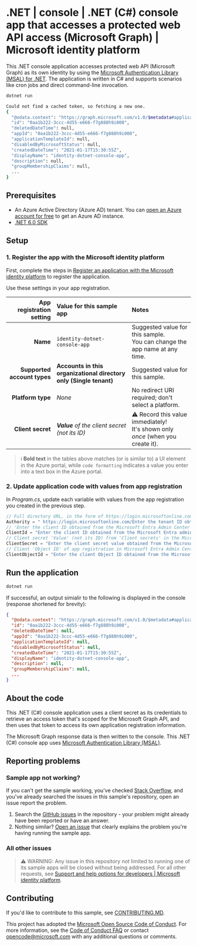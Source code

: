 <!-- Updated, but leaving commented out until we're ready to ship in samples browser
---
# Metadata required by https://docs.microsoft.com/samples/browse/
# Metadata properties: https://review.docs.microsoft.com/help/contribute/samples/process/onboarding?branch=main#add-metadata-to-readme
languages:
- csharp
page_type: sample
name: .NET console application that accesses a protected API
description: This a .NET console application that accesses a protected API. The code in this sample is used by one or more articles on docs.microsoft.com.
products:
- azure
- azure-active-directory
- ms-graph
urlFragment: ms-identity-docs-code-dotnet-console
---
-->
<!-- SAMPLE ID: DOCS-CODE-010 -->
# .NET | console | .NET (C#) console app that accesses a protected web API access (Microsoft Graph) | Microsoft identity platform


This .NET console application accesses protected web API (Microsoft Graph) as its own identity by using the [Microsoft Authentication Library (MSAL) for .NET](https://learn.microsoft.com/en-us/entra/msal/dotnet/). The application is written in C# and supports scenarios like cron jobs and direct command-line invocation.

```bash
dotnet run

Could not find a cached token, so fetching a new one.
{
  "@odata.context": "https://graph.microsoft.com/v1.0/$metadata#applications/$entity",
  "id": "0aa1b222-3ccc-4d55-e666-f7g888h9i000",
  "deletedDateTime": null,
  "appId": "0aa1b222-3ccc-4d55-e666-f7g888h9i000",
  "applicationTemplateId": null,
  "disabledByMicrosoftStatus": null,
  "createdDateTime": "2021-01-17T15:30:55Z",
  "displayName": "identity-dotnet-console-app",
  "description": null,
  "groupMembershipClaims": null,
  ...
}
```

## Prerequisites

- An Azure Active Directory (Azure AD) tenant. You can [open an Azure account for free](https://azure.microsoft.com/free) to get an Azure AD instance.
- [.NET 6.0 SDK](https://dotnet.microsoft.com/download/dotnet/6.0)

## Setup

### 1. Register the app with the Microsoft identity platform

First, complete the steps in [Register an application with the Microsoft identity platform](https://docs.microsoft.com/azure/active-directory/develop/quickstart-register-app) to register the application.

Use these settings in your app registration.

| App registration <br/> setting   | Value for this sample app       | Notes                                                                                  |
|-----------------------------:|:------------------------------------|:---------------------------------------------------------------------------------------|
| **Name**                     | `identity-dotnet-console-app`       | Suggested value for this sample. <br/> You can change the app name at any time.        |
| **Supported account types**  | **Accounts in this organizational directory only (Single tenant)** | Suggested value for this sample.                        |
| **Platform type**            | _None_                                                             | No redirect URI required; don't select a platform.      |
| **Client secret**            | _**Value** of the client secret (not its ID)_                      | :warning: Record this value immediately! <br/> It's shown only _once_ (when you create it). |

> :information_source: **Bold text** in the tables above matches (or is similar to) a UI element in the Azure portal, while `code formatting` indicates a value you enter into a text box in the Azure portal.

### 2. Update application code with values from app registration

In _Program.cs_, update each variable with values from the app registration you created in the previous step.

```csharp
// Full directory URL, in the form of https://login.microsoftonline.com/<tenant_id>
Authority = " https://login.microsoftonline.com/Enter the tenant ID obtained from the Microsoft Entra admin center",
// 'Enter the client ID obtained from the Microsoft Entra Admin Center
ClientId = "Enter the client ID obtained from the Microsoft Entra admin center",
// Client secret 'Value' (not its ID) from 'Client secrets' in the Microsoft Entra Admin Center
ClientSecret = "Enter the client secret value obtained from the Microsoft Entra admin center",
// Client 'Object ID' of app registration in Microsoft Entra Admin Center - this value is a GUID
ClientObjectId = "Enter the client Object ID obtained from the Microsoft Entra admin center"
```

## Run the application

```bash
dotnet run
```

If successful, an output simialir to the following is displayed in the console (response shortened for brevity):

```json
{
  "@odata.context": "https://graph.microsoft.com/v1.0/$metadata#applications/$entity",
  "id": "0aa1b222-3ccc-4d55-e666-f7g888h9i000",
  "deletedDateTime": null,
  "appId": "0aa1b222-3ccc-4d55-e666-f7g888h9i000",
  "applicationTemplateId": null,
  "disabledByMicrosoftStatus": null,
  "createdDateTime": "2021-01-17T15:30:55Z",
  "displayName": "identity-dotnet-console-app",
  "description": null,
  "groupMembershipClaims": null,
  ...
}
```

## About the code

This .NET (C#) console application uses a client secret as its credentials to retrieve an access token that's scoped for the Microsoft Graph API, and then uses that token to access its own application registration information.

The Microsoft Graph response data is then written to the console. This .NET (C#) console app uses [Microsoft Authentication Library (MSAL)](https://github.com/AzureAD/microsoft-authentication-library-for-dotnet).

## Reporting problems

### Sample app not working?

If you can't get the sample working, you've checked [Stack Overflow](http://stackoverflow.com/questions/tagged/msal), and you've already searched the issues in this sample's repository, open an issue report the problem.

1. Search the [GitHub issues](../../issues) in the repository - your problem might already have been reported or have an answer.
1. Nothing similar? [Open an issue](../../issues/new) that clearly explains the problem you're having running the sample app.

### All other issues

> :warning: WARNING: Any issue in this repository _not_ limited to running one of its sample apps will be closed without being addressed.
For all other requests, see [Support and help options for developers | Microsoft identity platform](https://docs.microsoft.com/azure/active-directory/develop/developer-support-help-options).

## Contributing

If you'd like to contribute to this sample, see [CONTRIBUTING.MD](/CONTRIBUTING.md).

This project has adopted the [Microsoft Open Source Code of Conduct](https://opensource.microsoft.com/codeofconduct/). For more information, see the [Code of Conduct FAQ](https://opensource.microsoft.com/codeofconduct/faq/) or contact [opencode@microsoft.com](mailto:opencode@microsoft.com) with any additional questions or comments.

